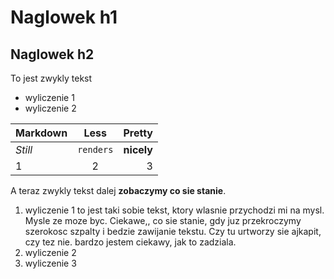 # Naglowek h1
## Naglowek h2
To jest zwykly tekst
- wyliczenie 1
- wyliczenie 2

Markdown | Less|Pretty
--- | :---:| ---: 
*Still* | `renders` | **nicely**
1|2|3

A teraz zwykly tekst dalej **zobaczymy co sie stanie**.
1. wyliczenie 1 to jest taki sobie tekst, ktory wlasnie przychodzi mi na mysl.
Mysle ze moze byc. Ciekawe,, co sie stanie, gdy juz przekroczymy szerokosc szpalty i bedzie zawijanie tekstu. Czy tu urtworzy sie ajkapit, czy tez nie. bardzo jestem ciekawy, jak to zadziala.
2. wyliczenie 2
3. wyliczenie 3

   
